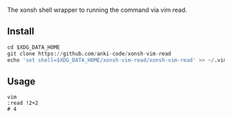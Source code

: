 The xonsh shell wrapper to running the command via vim read.

## Install

```python
cd $XDG_DATA_HOME
git clone https://github.com/anki-code/xonsh-vim-read
echo 'set shell=$XDG_DATA_HOME/xonsh-vim-read/xonsh-vim-read' >> ~/.vimrc
```

## Usage

```
vim
:read !2+2
# 4
```
